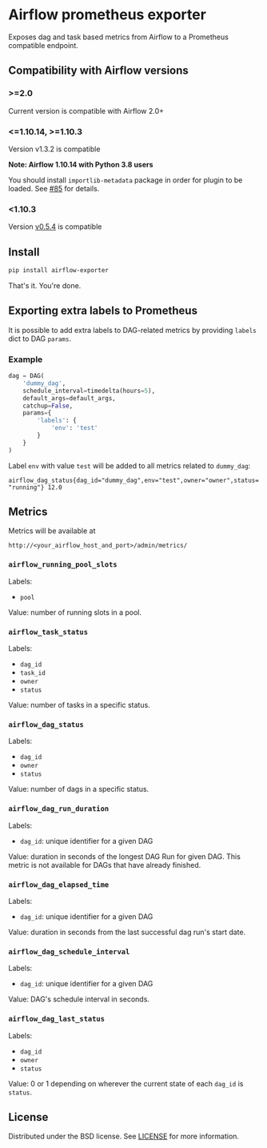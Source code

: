# Airflow prometheus exporter

Exposes dag and task based metrics from Airflow to a Prometheus compatible endpoint.

## Compatibility with Airflow versions

### >=2.0
Current version is compatible with Airflow 2.0+

### <=1.10.14, >=1.10.3
Version v1.3.2 is compatible

**Note: Airflow 1.10.14 with Python 3.8 users**

You should install `importlib-metadata` package in order for plugin to be loaded. See [#85](https://github.com/epoch8/airflow-exporter/issues/85) for details.

### <1.10.3
Version [v0.5.4](https://github.com/epoch8/airflow-exporter/releases/tag/v0.5.4) is compatible

## Install

```sh
pip install airflow-exporter
```

That's it. You're done.

## Exporting extra labels to Prometheus

It is possible to add extra labels to DAG-related metrics by providing `labels` dict to DAG `params`.

### Example

```python
dag = DAG(
    'dummy_dag',
    schedule_interval=timedelta(hours=5),
    default_args=default_args,
    catchup=False,
    params={
        'labels': {
            'env': 'test'
        }
    }
)
```

Label `env` with value `test` will be added to all metrics related to `dummy_dag`:

`airflow_dag_status{dag_id="dummy_dag",env="test",owner="owner",status="running"} 12.0`

## Metrics

Metrics will be available at

```
http://<your_airflow_host_and_port>/admin/metrics/
```

### `airflow_running_pool_slots`

Labels:

* `pool`

Value: number of running slots in a pool.

### `airflow_task_status`

Labels:

* `dag_id`
* `task_id`
* `owner`
* `status`

Value: number of tasks in a specific status.

### `airflow_dag_status`

Labels:

* `dag_id`
* `owner`
* `status`

Value: number of dags in a specific status.

### `airflow_dag_run_duration`

Labels:

* `dag_id`: unique identifier for a given DAG

Value: duration in seconds of the longest DAG Run for given DAG. This metric
is not available for DAGs that have already finished.

### `airflow_dag_elapsed_time`

Labels:

* `dag_id`: unique identifier for a given DAG

Value: duration in seconds from the last successful dag run's start date.

### `airflow_dag_schedule_interval`

Labels:

* `dag_id`: unique identifier for a given DAG

Value: DAG's schedule interval in seconds.

### `airflow_dag_last_status`

Labels:

* `dag_id`
* `owner`
* `status`

Value: 0 or 1 depending on wherever the current state of each `dag_id` is `status`.

## License

Distributed under the BSD license. See [LICENSE](LICENSE) for more
information.
